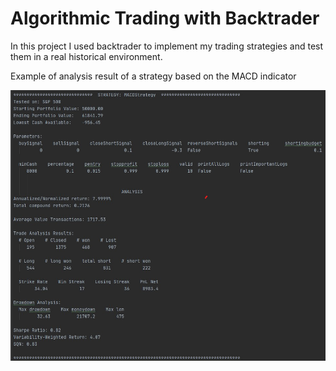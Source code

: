 # Algorithmic Trading with Backtrader
In this project I used backtrader to implement my trading strategies and test them in a real historical environment.

Example of analysis result of a strategy based on the MACD indicator

![alt text](https://github.com/ignacioballester/AlgoTrading/blob//master/result_example.png?raw=true)
